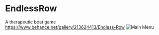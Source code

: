 # EndlessRow
A therapeutic boat game
https://www.behance.net/gallery/213624413/Endless-Row
![Main Menu](Main-Menu.png "Main Menu")

